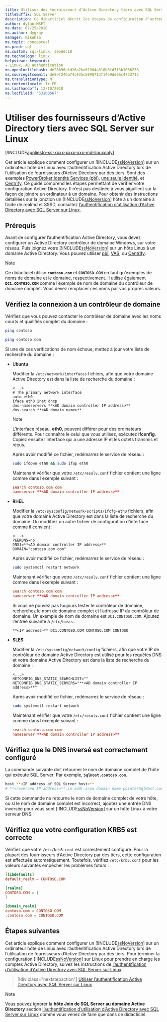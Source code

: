 ```yaml
---
title: Utiliser des fournisseurs d’Active Directory tiers avec SQL Server sur Linux
titleSuffix: SQL Server
description: Ce didacticiel décrit les étapes de configuration d’authentification Active Directory avec des fournisseurs tiers
author: dylan-MSFT
ms.date: 07/25/2018
ms.author: dygray
manager: mikehab
ms.topic: conceptual
ms.prod: sql
ms.custom: sql-linux, seodec18
ms.technology: linux
helpviewer_keywords:
- Linux, AD authentication
ms.openlocfilehash: de28696efd16a2be61864a810b3fd713b1066258
ms.sourcegitcommit: de8ef246a74c935c5098713f14e9dd06c4733713
ms.translationtype: MT
ms.contentlocale: fr-FR
ms.lasthandoff: 12/10/2018
ms.locfileid: "53160567"
---
```

# <a name="use-third-party-active-directory-providers-with-sql-server-on-linux"></a>Utiliser des fournisseurs d’Active Directory tiers avec SQL Server sur Linux

[!INCLUDE[appliesto-ss-xxxx-xxxx-xxx-md-linuxonly](../includes/appliesto-ss-xxxx-xxxx-xxx-md-linuxonly.md)]

Cet article explique comment configurer un [!INCLUDE[ssNoVersion](../includes/ssnoversion-md.md)] sur un ordinateur hôte de Linux avec l’authentification Active Directory lors de l’utilisation de fournisseurs d’Active Directory par des tiers. Sont des exemples [PowerBroker identité Services (pbi)](https://www.beyondtrust.com/), [une seule identité](https://www.oneidentity.com/products/authentication-services/), et [Centrify](https://www.centrify.com/). Ce guide comprend les étapes permettant de vérifier votre configuration Active Directory. Il n’est pas destinée à vous aiguillent sur la façon de joindre un ordinateur à un domaine. Pour obtenir des instructions détaillées sur la jonction un [!INCLUDE[ssNoVersion](../includes/ssnoversion-md.md)] hôte à un domaine à l’aide de realmd et SSSD, consultez [l’authentification d’utilisation d’Active Directory avec SQL Server sur Linux](sql-server-linux-active-directory-authentication.md).

## <a name="prerequisites"></a>Prérequis

Avant de configurer l’authentification Active Directory, vous devez configurer un Active Directory contrôleur de domaine Windows, sur votre réseau. Puis joignez votre [!INCLUDE[ssNoVersion](../includes/ssnoversion-md.md)] sur un hôte Linux à un domaine Active Directory. Vous pouvez utiliser [pbi](https://www.beyondtrust.com/), [VAS](https://www.oneidentity.com/products/authentication-services/), ou [Centrify](https://www.centrify.com/).

> [!NOTE]
>
>Ce didacticiel utilise **`contoso.com`** et **`CONTOSO.COM`** en tant qu’exemples de noms de domaine et le domaine, respectivement. Il utilise également **`DC1.CONTOSO.COM`** comme l’exemple de nom de domaine du contrôleur de domaine complet. Vous devez remplacer ces noms par vos propres valeurs.

## <a name="check-the-connection-to-a-domain-controller"></a>Vérifiez la connexion à un contrôleur de domaine

Vérifiez que vous pouvez contacter le contrôleur de domaine avec les noms courts et qualifiés complet du domaine :

```bash
ping contoso

ping contoso.com
```

Si une de ces vérifications de nom échoue, mettez à jour votre liste de recherche du domaine :

- **Ubuntu**

  Modifier la `/etc/network/interfaces` fichiers, afin que votre domaine Active Directory est dans la liste de recherche du domaine : 

  ```/etc/network/interfaces
  <...>
  # The primary network interface
  auto eth0
  iface eth0 inet dhcp
  dns-nameservers **<AD domain controller IP address>**
  dns-search **<AD domain name>**
  ```

  > [!NOTE]  
  > L’interface réseau, **eth0**, peuvent différer pour des ordinateurs différents. Pour connaître le celui que vous utilisez, exécutez **ifconfig**. Copiez ensuite l’interface qui a une adresse IP et les octets transmis et reçus.

  Après avoir modifié ce fichier, redémarrez le service de réseau :

  ```bash
  sudo ifdown eth0 && sudo ifup eth0
  ```

  Maintenant vérifier que votre `/etc/resolv.conf` fichier contient une ligne comme dans l’exemple suivant :  

  ```/etc/resolv.conf
  search contoso.com com  
  nameserver **<AD domain controller IP address>**
  ```

- **RHEL**

  Modifier la `/etc/sysconfig/network-scripts/ifcfg-eth0` fichiers, afin que votre domaine Active Directory est dans la liste de recherche du domaine. Ou modifiez un autre fichier de configuration d’interface comme il convient :

  ```/etc/sysconfig/network-scripts/ifcfg-eth0
  <...>
  PEERDNS=no
  DNS1=**<AD domain controller IP address>**
  DOMAIN="contoso.com com"
  ```

  Après avoir modifié ce fichier, redémarrez le service de réseau :

  ```bash
  sudo systemctl restart network
  ```

  Maintenant vérifier que votre `/etc/resolv.conf` fichier contient une ligne comme dans l’exemple suivant :  

  ```/etc/resolv.conf
  search contoso.com com  
  nameserver **<AD domain controller IP address>**
  ```

  Si vous ne pouvez pas toujours tester le contrôleur de domaine, recherchez le nom de domaine complet et l’adresse IP du contrôleur de domaine. Un exemple de nom de domaine est `DC1.CONTOSO.COM`. Ajoutez l’entrée suivante à `/etc/hosts`:

  ```/etc/hosts
  **<IP address>** DC1.CONTOSO.COM CONTOSO.COM CONTOSO
  ```

- **SLES**

  Modifier la `/etc/sysconfig/network/config` fichiers, afin que votre IP de contrôleur de domaine Active Directory est utilisé pour les requêtes DNS et votre domaine Active Directory est dans la liste de recherche du domaine :

  ```/etc/sysconfig/network/config
  <...>
  NETCONFIG_DNS_STATIC_SEARCHLIST=""
  NETCONFIG_DNS_STATIC_SERVERS="**<AD domain controller IP address>**"
  ```

  Après avoir modifié ce fichier, redémarrez le service de réseau :

  ```bash
  sudo systemctl restart network
  ```

  Maintenant vérifier que votre `/etc/resolv.conf` fichier contient une ligne comme dans l’exemple suivant :

  ```/etc/resolv.conf
  search contoso.com com
  nameserver **<AD domain controller IP address>**
  ```

## <a name="check-that-the-reverse-dns-is-properly-configured"></a>Vérifiez que le DNS inversé est correctement configuré

La commande suivante doit retourner le nom de domaine complet de l’hôte qui exécute SQL Server. Par exemple, **`SqlHost.contoso.com`**.

```bash
host **<IP address of SQL Server host>**
# **<reversed IP address>**.in-addr.arpa domain name pointerSqlHost.contoso.com.
```

Si cette commande ne retourne le nom de domaine complet de votre hôte, ou si le nom de domaine complet est incorrect, ajoutez une entrée DNS inversée pour vous sont [!INCLUDE[ssNoVersion](../includes/ssnoversion-md.md)] sur un hôte Linux à votre serveur DNS.

## <a name="check-that-your-krb5-configuration-is-correct"></a>Vérifiez que votre configuration KRB5 est correcte

Vérifiez que votre `/etc/krb5.conf` est correctement configuré. Pour la plupart des fournisseurs d’Active Directory par des tiers, cette configuration est effectuée automatiquement. Toutefois, vérifiez `/etc/krb5.conf` pour les valeurs suivantes empêcher les problèmes futurs :

```/etc/krb5.conf
[libdefaults]
default_realm = CONTOSO.COM

[realms]
CONTOSO.COM = {
}

[domain_realm]
contoso.com = CONTOSO.COM
.contoso.com = CONTOSO.COM
```

## <a name="next-steps"></a>Étapes suivantes

Cet article explique comment configurer un [!INCLUDE[ssNoVersion](../includes/ssnoversion-md.md)] sur un ordinateur hôte de Linux avec l’authentification Active Directory lors de l’utilisation de fournisseurs d’Active Directory par des tiers. Pour terminer la configuration [!INCLUDE[ssNoVersion](../includes/ssnoversion-md.md)] sur Linux pour prendre en charge les comptes Active Directory, suivez les instructions de [l’authentification d’utilisation d’Active Directory avec SQL Server sur Linux](sql-server-linux-active-directory-authentication.md).

> [!div class="nextstepaction"]
> [Utiliser l’authentification Active Directory avec SQL Server sur Linux](sql-server-linux-active-directory-authentication.md)

> [!NOTE]
>
> Vous pouvez ignorer la **hôte Join de SQL Server au domaine Active Directory** section [l’authentification d’utilisation d’Active Directory avec SQL Server sur Linux](sql-server-linux-active-directory-authentication.md) comme vous venez de faire que dans ce didacticiel.
